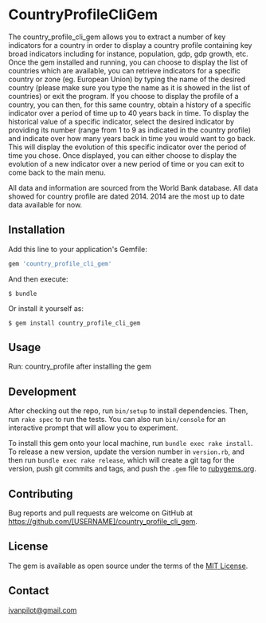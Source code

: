 # CountryProfileCliGem

The country_profile_cli_gem allows you to extract a number of key indicators for a country in order to display a country profile containing key broad indicators including for instance, population, gdp, gdp growth, etc.
Once the gem installed and running, you can choose to display the list of countries which are available, you can retrieve indicators for a specific country or zone (eg. European Union) by typing the name of the desired country (please make sure you type the name as it is showed in the list of countries) or exit the program.
If you choose to display the profile of a country, you can then, for this same country, obtain a history of a specific indicator over a period of time up to 40 years back in time. To display the historical value of a specific indicator, select the desired indicator by providing its number (range from 1 to 9 as indicated in the country profile) and indicate over how many years back in time you would want to go back. This will display the evolution of this specific indicator over the period of time you chose. Once displayed, you can either choose to display the evolution of a new indicator over a new period of time or you can exit to come back to the main menu.

All data and information are sourced from the World Bank database.
All data showed for country profile are dated 2014.
2014 are the most up to date data available for now.

## Installation

Add this line to your application's Gemfile:

```ruby
gem 'country_profile_cli_gem'
```

And then execute:

    $ bundle

Or install it yourself as:

    $ gem install country_profile_cli_gem

## Usage

Run: country_profile after installing the gem

## Development

After checking out the repo, run `bin/setup` to install dependencies. Then, run `rake spec` to run the tests. You can also run `bin/console` for an interactive prompt that will allow you to experiment.

To install this gem onto your local machine, run `bundle exec rake install`. To release a new version, update the version number in `version.rb`, and then run `bundle exec rake release`, which will create a git tag for the version, push git commits and tags, and push the `.gem` file to [rubygems.org](https://rubygems.org).

## Contributing

Bug reports and pull requests are welcome on GitHub at https://github.com/[USERNAME]/country_profile_cli_gem.


## License

The gem is available as open source under the terms of the [MIT License](http://opensource.org/licenses/MIT).

## Contact
ivanpilot@gmail.com
